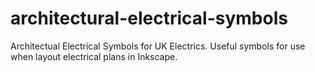 # architectural-electrical-symbols
Architectual Electrical Symbols for UK Electrics. Useful symbols for use when layout electrical plans in Inkscape.
